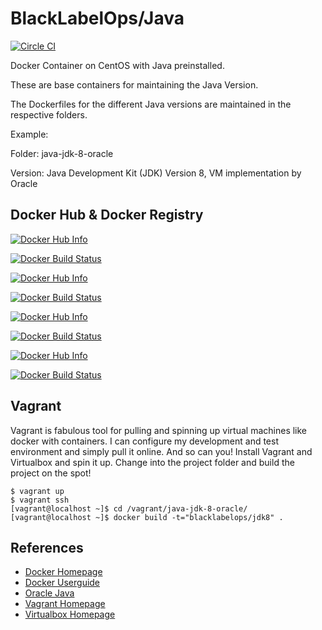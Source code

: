 # BlackLabelOps/Java

[![Circle CI](https://circleci.com/gh/blacklabelops/java/tree/master.svg?style=svg)](https://circleci.com/gh/blacklabelops/java/tree/master)

Docker Container on CentOS with Java preinstalled.

These are base containers for maintaining the Java Version.

The Dockerfiles for the different Java versions are maintained in the respective folders.

Example:

Folder: java-jdk-8-oracle

Version: Java Development Kit (JDK) Version 8, VM implementation by Oracle

## Docker Hub & Docker Registry

[![Docker Hub Info](http://dockeri.co/image/blacklabelops/java-jre-7)](https://registry.hub.docker.com/u/blacklabelops/java-jre-7)

[![Docker Build Status](http://hubstatus.container42.com/blacklabelops/java-jre-7)](https://registry.hub.docker.com/u/blacklabelops/java-jre-7)

[![Docker Hub Info](http://dockeri.co/image/blacklabelops/java-jre-8)](https://registry.hub.docker.com/u/blacklabelops/java-jre-8)

[![Docker Build Status](http://hubstatus.container42.com/blacklabelops/java-jre-8)](https://registry.hub.docker.com/u/blacklabelops/java-jre-8)

[![Docker Hub Info](http://dockeri.co/image/blacklabelops/java-jdk-7)](https://registry.hub.docker.com/u/blacklabelops/java-jdk-7)

[![Docker Build Status](http://hubstatus.container42.com/blacklabelops/java-jdk-7)](https://registry.hub.docker.com/u/blacklabelops/java-jdk-7)

[![Docker Hub Info](http://dockeri.co/image/blacklabelops/java-jdk-8)](https://registry.hub.docker.com/u/blacklabelops/java-jdk-8)

[![Docker Build Status](http://hubstatus.container42.com/blacklabelops/java-jdk-8)](https://registry.hub.docker.com/u/blacklabelops/java-jdk-8)

## Vagrant

Vagrant is fabulous tool for pulling and spinning up virtual machines like docker with containers. I can configure my development and test environment and simply pull it online. And so can you! Install Vagrant and Virtualbox and spin it up. Change into the project folder and build the project on the spot!

~~~~
$ vagrant up
$ vagrant ssh
[vagrant@localhost ~]$ cd /vagrant/java-jdk-8-oracle/
[vagrant@localhost ~]$ docker build -t="blacklabelops/jdk8" .
~~~~

## References

* [Docker Homepage](https://www.docker.com/)
* [Docker Userguide](https://docs.docker.com/userguide/)
* [Oracle Java](https://java.com/de/download/)
* [Vagrant Homepage](https://www.vagrantup.com/)
* [Virtualbox Homepage](https://www.virtualbox.org/)
